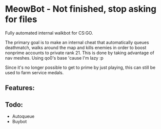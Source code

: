 # MeowBot - Not finished, stop asking for files
Fully automated internal walkbot for CS:GO.

The primary goal is to make an internal cheat that automatically queues deathmatch, walks around the map and kills enemies in order to boost nonprime accounts to private rank 21. This is done by taking advantage of nav meshes.
Using qo0's base 'cause I'm lazy :p

Since it's no longer possible to get to prime by just playing, this can still be used to farm service medals.

## Features:

## Todo:
* Autoqueue
* Buybot
